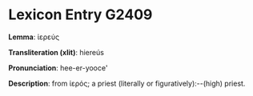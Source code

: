 # Lexicon Entry G2409

**Lemma**: ἱερεύς

**Transliteration (xlit)**: hiereús

**Pronunciation**: hee-er-yooce'

**Description**:
from ἱερός; a priest (literally or figuratively):--(high) priest.
